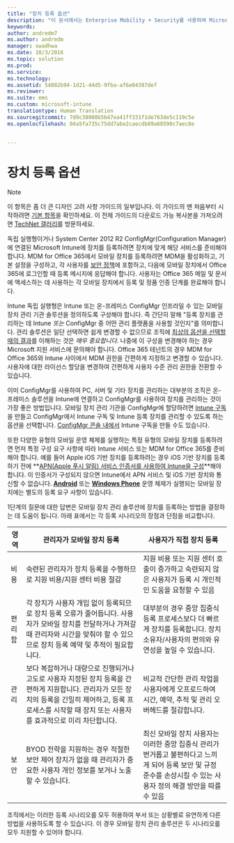 ```yaml
---
title: "장치 등록 옵션"
description: "이 문서에서는 Enterprise Mobility + Security를 사용하여 Microsoft 모바일 장치 관리 솔루션을 계획하고 디자인할 때 필요한 장치 등록 옵션에 대한 지침을 제공합니다."
keywords: 
author: andredm7
ms.author: andredm
manager: swadhwa
ms.date: 10/3/2016
ms.topic: solution
ms.prod: 
ms.service: 
ms.technology: 
ms.assetid: 54082b94-1d21-44d5-9fba-af6e04397def
ms.reviewer: 
ms.suite: ems
ms.custom: microsoft-intune
translationtype: Human Translation
ms.sourcegitcommit: 7d9c38008b5b47ea41ff331f1de763de5c119c5e
ms.openlocfilehash: 04a5fa735c75dd7abe2caecdb69a60598c7aec8e


---
```



# <a name="device-enrollment-options"></a>장치 등록 옵션

>[!NOTE]
>이 항목은 좀 더 큰 디자인 고려 사항 가이드의 일부입니다. 이 가이드의 맨 처음부터 시작하려면 [기본 항목](mdm-design-considerations-guide.md)을 확인하세요. 이 전체 가이드의 다운로드 가능 복사본을 가져오려면 [TechNet 갤러리](https://gallery.technet.microsoft.com/Mobile-Device-Management-7d401582)를 방문하세요.

독립 실행형이거나 System Center 2012 R2 ConfigMgr(Configuration Manager)에 연결된 Microsoft Intune에 장치를 등록하려면 장치에 맞게 해당 서비스를 준비해야 합니다. MDM for Office 365에서 모바일 장치를 등록하려면 MDM을 활성화하고, 기본 설정을 구성하고, 각 사용자를 [보안 정책](https://technet.microsoft.com/library/ms.o365.cc.newdevicepolicy.aspx)에 포함하고, 다음에 모바일 장치에서 Office 365에 로그인할 때 등록 메시지에 응답해야 합니다. 사용자는 Office 365 메일 및 문서에 액세스하는 데 사용하는 각 모바일 장치에서 등록 및 정품 인증 단계를 완료해야 합니다.

Intune 독립 실행형은 Intune 또는 온-프레미스 ConfigMgr 인프라일 수 있는 모바일 장치 관리 기관 솔루션을 정의하도록 구성해야 합니다. 즉 간단히 말해 "등록 장치를 관리하는 데 Intune *또는* ConfigMgr 중 어떤 관리 플랫폼을 사용할 것인지"를 의미합니다. 관리 솔루션은 일단 선택하면 쉽게 변경할 수 없으므로 조직에 [최상의 옵션을 선택할 때의 결과](/Intune/deploy-use/enroll-devices-in-microsoft-intune)를 이해하는 것은 *매우 중요합니다*. 나중에 이 구성을 변경해야 하는 경우 Microsoft 지원 서비스에 문의해야 합니다. Office 365 테넌트의 경우 MDM for Office 365와 Intune 사이에서 MDM 권한을 간편하게 지정하고 변경할 수 있습니다. 사용자에 대한 라이선스 할당을 변경하여 간편하게 사용자 수준 관리 권한을 전환할 수 있습니다. 

이미 ConfigMgr를 사용하여 PC, 서버 및 기타 장치를 관리하는 대부분의 조직은 온-프레미스 솔루션을 Intune에 연결하고 ConfigMgr를 사용하여 장치를 관리하는 것이 가장 좋은 방법입니다. 모바일 장치 관리 기관을 ConfigMgr에 할당하려면 [Intune 구독](https://portal.office.com/Signup/Signup.aspx?OfferId=40BE278A-DFD1-470a-9EF7-9F2596EA7FF9&dl=INTUNE_A&ali=1#0)을 만들고 ConfigMgr에서 Intune 구독 및 Intune 등록 장치를 관리할 수 있도록 하는 옵션을 선택합니다. [ConfigMgr 콘솔 내에서](https://technet.microsoft.com/library/jj884158.aspx) Intune 구독을 만들 수도 있습니다.

또한 다양한 유형의 모바일 운영 체제를 실행하는 특정 유형의 모바일 장치를 등록하려면 먼저 특정 구성 요구 사항에 따라 Intune 서비스 또는 MDM for Office 365를 준비해야 합니다. 예를 들어 Apple iOS 기반 장치를 등록하려는 경우 iOS 기반 장치를 등록하기 전에 **[APN(Apple 푸시 알림) 서비스 인증서를 사용하여 Intune을 구성](https://technet.microsoft.com/library/dn408185.aspx)**해야 합니다. 이 인증서가 구성되지 않으면 Intune에서 APN 서비스 및 iOS 기반 장치와 통신할 수 없습니다. **[Android](https://technet.microsoft.com/library/dn764960.aspx)** 또는 **[Windows Phone](https://technet.microsoft.com/library/dn764959.aspx)** 운영 체제가 실행되는 모바일 장치에는 별도의 등록 요구 사항이 있습니다.

1단계의 질문에 대한 답변은 모바일 장치 관리 솔루션에 장치를 등록하는 방법을 결정하는 데 도움이 됩니다. 아래 표에서는 각 등록 시나리오의 장점과 단점을 비교합니다.

| 영역  | 관리자가 모바일 장치 등록 | 사용자가 직접 장치 등록 |
| ------------- | ------------- | ------------ |
| 비용 | 숙련된 관리자가 장치 등록을 수행하므로 지원 비용/지원 센터 비용 절감 | 지원 비용 또는 지원 센터 호출이 증가하고 숙련되지 않은 사용자가 등록 시 개인적인 도움을 요청할 수 있음 |
| 편리함  | 각 장치가 사용자 개입 없이 등록되므로 장치 등록 오류가 줄어듭니다. 사용자가 모바일 장치를 전달하거나 가져갈 때 관리자와 시간을 맞춰야 할 수 있으므로 장치 등록 예약 및 추적이 필요합니다.| 대부분의 경우 중앙 집중식 등록 프로세스보다 더 빠르게 장치를 등록합니다. 장치 소유자/사용자의 편의와 유연성을 높일 수 있습니다. |
| 관리 | 보다 복잡하거나 대량으로 진행되거나 고도로 사용자 지정된 장치 등록을 간편하게 지원합니다. 관리자가 모든 장치의 등록을 긴밀히 제어하고, 등록 프로세스를 시작할 때 장치 또는 사용자를 효과적으로 미리 차단합니다. | 비교적 간단한 관리 작업을 사용자에게 오프로드하여 시간, 예약, 추적 및 관리 오버헤드를 절감합니다. |
| 보안 | BYOD 전략을 지원하는 경우 적절한 보안 제어 장치가 없을 때 관리자가 중요한 사용자 개인 정보를 보거나 노출할 수 있습니다. | 최신 모바일 장치 사용자는 이러한 중앙 집중식 관리가 번거롭고 불편하다고 느끼게 되어 등록 보안 및 규정 준수를 손상시킬 수 있는 사용자 정의 해결 방안을 따를 수 있음 |

조직에서는 이러한 등록 시나리오를 모두 허용하여 부서 또는 상황별로 유연하게 다른 방법을 사용하도록 할 수 있습니다. 이 경우 모바일 장치 관리 솔루션은 두 시나리오를 모두 지원할 수 있어야 합니다.



<!--HONumber=Nov16_HO4-->


